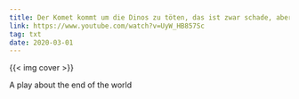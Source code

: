 ```yaml
---
title: Der Komet kommt um die Dinos zu töten, das ist zwar schade, aber da können wir jetzt auch nicht mehr viel machen.
link: https://www.youtube.com/watch?v=UyW_HB857Sc
tag: txt
date: 2020-03-01
---
```

{{< img cover >}}

<!--more-->

A play about the end of the world
